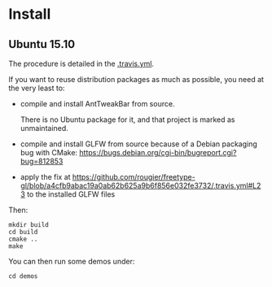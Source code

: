 # Install

## Ubuntu 15.10

The procedure is detailed in the [.travis.yml](.travis.yml).

If you want to reuse distribution packages as much as possible,
you need at the very least to:

-   compile and install AntTweakBar from source.

    There is no Ubuntu package for it, and that project is marked as unmaintained.

-   compile and install GLFW from source because of a Debian packaging bug with CMake:
    <https://bugs.debian.org/cgi-bin/bugreport.cgi?bug=812853>

-   apply the fix at
    <https://github.com/rougier/freetype-gl/blob/a4cfb9abac19a0ab62b625a9b6f856e032fe3732/.travis.yml#L23>
    to the installed GLFW files

Then:

    mkdir build
    cd build
    cmake ..
    make

You can then run some demos under:

    cd demos
